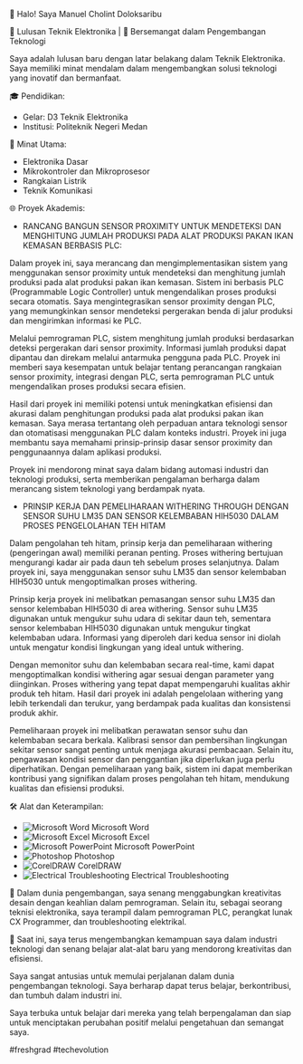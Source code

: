 👋 Halo! Saya Manuel Cholint Doloksaribu

🔌 Lulusan Teknik Elektronika | 🌱 Bersemangat dalam Pengembangan Teknologi

Saya adalah lulusan baru dengan latar belakang dalam Teknik Elektronika. Saya memiliki minat mendalam dalam mengembangkan solusi teknologi yang inovatif dan bermanfaat.

🎓 Pendidikan:
- Gelar: D3 Teknik Elektronika
- Institusi: Politeknik Negeri Medan

🔧 Minat Utama:
- Elektronika Dasar
- Mikrokontroler dan Mikroprosesor
- Rangkaian Listrik
- Teknik Komunikasi

🌐 Proyek Akademis:
- RANCANG BANGUN SENSOR PROXIMITY UNTUK MENDETEKSI DAN MENGHITUNG JUMLAH PRODUKSI PADA ALAT PRODUKSI PAKAN IKAN KEMASAN BERBASIS PLC:

Dalam proyek ini, saya merancang dan mengimplementasikan sistem yang menggunakan sensor proximity untuk mendeteksi dan menghitung jumlah produksi pada alat produksi pakan ikan kemasan. Sistem ini berbasis PLC (Programmable Logic Controller) untuk mengendalikan proses produksi secara otomatis. Saya mengintegrasikan sensor proximity dengan PLC, yang memungkinkan sensor mendeteksi pergerakan benda di jalur produksi dan mengirimkan informasi ke PLC.

Melalui pemrograman PLC, sistem menghitung jumlah produksi berdasarkan deteksi pergerakan dari sensor proximity. Informasi jumlah produksi dapat dipantau dan direkam melalui antarmuka pengguna pada PLC. Proyek ini memberi saya kesempatan untuk belajar tentang perancangan rangkaian sensor proximity, integrasi dengan PLC, serta pemrograman PLC untuk mengendalikan proses produksi secara efisien.

Hasil dari proyek ini memiliki potensi untuk meningkatkan efisiensi dan akurasi dalam penghitungan produksi pada alat produksi pakan ikan kemasan. Saya merasa tertantang oleh perpaduan antara teknologi sensor dan otomatisasi menggunakan PLC dalam konteks industri. Proyek ini juga membantu saya memahami prinsip-prinsip dasar sensor proximity dan penggunaannya dalam aplikasi produksi.

Proyek ini mendorong minat saya dalam bidang automasi industri dan teknologi produksi, serta memberikan pengalaman berharga dalam merancang sistem teknologi yang berdampak nyata.

- PRINSIP KERJA DAN PEMELIHARAAN WITHERING THROUGH DENGAN SENSOR SUHU LM35 DAN SENSOR KELEMBABAN HIH5030 DALAM PROSES PENGELOLAHAN TEH HITAM

Dalam pengolahan teh hitam, prinsip kerja dan pemeliharaan withering (pengeringan awal) memiliki peranan penting. Proses withering bertujuan mengurangi kadar air pada daun teh sebelum proses selanjutnya. Dalam proyek ini, saya menggunakan sensor suhu LM35 dan sensor kelembaban HIH5030 untuk mengoptimalkan proses withering.

Prinsip kerja proyek ini melibatkan pemasangan sensor suhu LM35 dan sensor kelembaban HIH5030 di area withering. Sensor suhu LM35 digunakan untuk mengukur suhu udara di sekitar daun teh, sementara sensor kelembaban HIH5030 digunakan untuk mengukur tingkat kelembaban udara. Informasi yang diperoleh dari kedua sensor ini diolah untuk mengatur kondisi lingkungan yang ideal untuk withering.

Dengan memonitor suhu dan kelembaban secara real-time, kami dapat mengoptimalkan kondisi withering agar sesuai dengan parameter yang diinginkan. Proses withering yang tepat dapat mempengaruhi kualitas akhir produk teh hitam. Hasil dari proyek ini adalah pengelolaan withering yang lebih terkendali dan terukur, yang berdampak pada kualitas dan konsistensi produk akhir.

Pemeliharaan proyek ini melibatkan perawatan sensor suhu dan kelembaban secara berkala. Kalibrasi sensor dan pembersihan lingkungan sekitar sensor sangat penting untuk menjaga akurasi pembacaan. Selain itu, pengawasan kondisi sensor dan penggantian jika diperlukan juga perlu diperhatikan. Dengan pemeliharaan yang baik, sistem ini dapat memberikan kontribusi yang signifikan dalam proses pengolahan teh hitam, mendukung kualitas dan efisiensi produksi.

🛠️ Alat dan Keterampilan:
- ![Microsoft Word](https://img.icons8.com/color/48/000000/microsoft-word-2019.png) Microsoft Word
- ![Microsoft Excel](https://img.icons8.com/color/48/000000/microsoft-excel-2019.png) Microsoft Excel
- ![Microsoft PowerPoint](https://img.icons8.com/color/48/000000/microsoft-powerpoint-2019.png) Microsoft PowerPoint
- ![Photoshop](https://img.icons8.com/color/48/000000/adobe-photoshop.png) Photoshop
- ![CorelDRAW](https://img.icons8.com/color/48/000000/coreldraw.png) CorelDRAW
- ![Electrical Troubleshooting](https://img.icons8.com/color/48/000000/electrical.png) Electrical Troubleshooting

🔧 Dalam dunia pengembangan, saya senang menggabungkan kreativitas desain dengan keahlian dalam pemrograman. Selain itu, sebagai seorang teknisi elektronika, saya terampil dalam pemrograman PLC, perangkat lunak CX Programmer, dan troubleshooting elektrikal.

🌱 Saat ini, saya terus mengembangkan kemampuan saya dalam industri teknologi dan senang belajar alat-alat baru yang mendorong kreativitas dan efisiensi.

Saya sangat antusias untuk memulai perjalanan dalam dunia pengembangan teknologi. Saya berharap dapat terus belajar, berkontribusi, dan tumbuh dalam industri ini.

Saya terbuka untuk belajar dari mereka yang telah berpengalaman dan siap untuk menciptakan perubahan positif melalui pengetahuan dan semangat saya.

#freshgrad #techevolution
